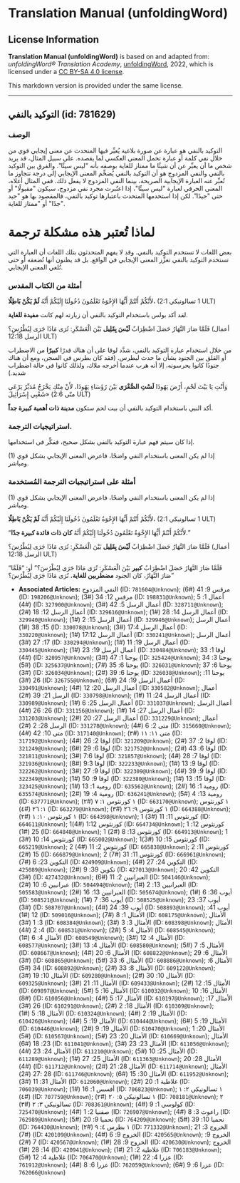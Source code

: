 # Translation Manual (unfoldingWord)

## License Information

**Translation Manual (unfoldingWord)** is based on and adapted from: _unfoldingWord® Translation Academy_, [unfoldingWord](https://unfoldingword.org/utw), 2022, which is licensed under a [CC BY-SA 4.0 license](https://creativecommons.org/licenses/by-sa/4.0/legalcode.en).

This markdown version is provided under the same license.



--------------------------------

## التوكيد بالنفي (id: 781629)

### الوصف

التوكيد بالنفي هو عبارة عن صورة بلاغية يُعبِّر فيها المتحدث عن معنى إيجابي قوي من خلال نفي كلمة أو عبارة تحمل المعنى العكسي لما يقصده. على سبيل المثال، قد يريد شخص ما أن يعبِّر عن أن شيئًا ما ممتاز للغاية بوصفه بأنه "ليس سيئًا". والفرق بين التوكيد بالنفي والنفي المزدوج هو أن التوكيد بالنفي يُضخِّم المعنى الإيجابي إلى درجة تتجاوز ما تُعبِّر عنه العبارة الإيجابية الصريحة، بينما النفي المزدوج لا يفعل ذلك. ففي المثال أعلاه، المعنى الحرفي لعبارة "ليس سيئًا"، إذا اعتُبرت مجرد نفي مزدوج، سيكون "مقبولًا" أو حتى "جيدًا". لكن إذا استخدمها المتحدث باعتبارها توكيد بالنفي، فالمقصود بها هو "جيد جدًا" أو "ممتاز للغاية".

لماذا تُعتبر هذه مشكلة ترجمة
============================

بعض اللغات لا تستخدم التوكيد بالنفي. وقد لا يفهم المتحدثون بتلك اللغات أن العبارة التي تستخدم التوكيد بالنفي تعزِّز المعنى الإيجابي في الواقع. بل قد يظنون أنها تُضعفه أو حتى تُلغي المعنى الإيجابي.

### أمثلة من الكتاب المقدس

لأَنَّكُمْ أَنْتُمْ أَيُّهَا الإِخْوَةُ تَعْلَمُونَ دُخُولَنَا إِلَيْكُمْ أَنَّهُ **لَمْ يَكُنْ بَاطِلًا**، (1 تسالونيكي 2:1 ULT)

لقد أكد بولس باستخدام التوكيد بالنفي أن زيارته لهم كانت **مفيدة للغاية**.

فَلَمَّا صَارَ النَّهَارُ حَصَلَ اضْطِرَابٌ **لَيْسَ بِقَلِيل** بَيْنَ الْعَسْكَرِ: تُرَى مَاذَا جَرَى لِبُطْرُسَ؟ (أعمال الرسل 12:18 ULT)

من خلال استخدام عبارة التوكيد بالنفي، شدَّد لوقا على أن هناك قدرًا **كبيرًا** من الاضطراب أو القلق بين الجنود بشأن ما حدث لبطرس. (فقد كان بطرس في السجن، ومع أن هناك جنودًا كانوا يحرسونه، إلا أنه هرب عندما أخرجه ملاك، ولذلك كانوا في حالة اضطراب شديد.)

وَأَنْتِ يَا بَيْتَ لَحْمٍ، أَرْضَ يَهُوذَا **لَسْتِ الصُّغْرَى** بَيْنَ رُؤَسَاءِ يَهُوذَا، لأَنْ مِنْكِ يَخْرُجُ مُدَبِّرٌ يَرْعَى شَعْبِي إِسْرَائِيلَ» (متّى 2:6 ULT)

أكد النبي باستخدام التوكيد بالنفي أن بيت لحم ستكون **مدينة ذات أهمية كبيرة جداً**.

### استراتيجيات الترجمة.

إذا كان سيتم فهم عبارة التوكيد بالنفي بشكل صحيح، ففكِّر في استخدامها.

(1\) إذا لم يكن المعنى باستخدام النفي واضحًا، فاعرض المعنى الإيجابي بشكل قوي ومباشر.

### أمثلة على استراتيجيات الترجمة المُستخدمة

(1\) إذا لم يكن المعنى باستخدام النفي واضحًا، فاعرض المعنى الإيجابي بشكل قوي ومباشر.

لأَنَّكُمْ أَنْتُمْ أَيُّهَا الإِخْوَةُ تَعْلَمُونَ دُخُولَنَا إِلَيْكُمْ أَنَّهُ **لَمْ يَكُنْ بَاطِلًا**، (1 تسالونيكي 2:1 ULT)

“لأَنَّكُمْ أَنْتُمْ أَيُّهَا الإِخْوَةُ تَعْلَمُونَ دُخُولَنَا إِلَيْكُمْ أَنَّهُ **كان ذات فائدة كبيرة جدًا**.”

فَلَمَّا صَارَ النَّهَارُ حَصَلَ اضْطِرَابٌ **لَيْسَ بِقَلِيل** بَيْنَ الْعَسْكَرِ: تُرَى مَاذَا جَرَى لِبُطْرُسَ؟ (أعمال الرسل 12:18 ULT)

“فَلَمَّا صَارَ النَّهَارُ حَصَلَ اضْطِرَابٌ **كبير** بَيْنَ الْعَسْكَرِ: تُرَى مَاذَا جَرَى لِبُطْرُسَ؟” أو: “فَلَمَّا صَارَ النَّهَارُ، كان الجنود **مضطربين للغاية.** تُرَى مَاذَا جَرَى لِبُطْرُسَ؟”

* **Associated Articles:** النفي المزدوج (ID: `781604@Unknown`); مرقس 9: 41 (#6) (ID: `198206@Unknown`); مرقس 12: 34 (#3) (ID: `198831@Unknown`); أعمال 1: 5 (#4) (ID: `327900@Unknown`); أعمال الرسل 5: 42 (#3) (ID: `328711@Unknown`); أعمال الرسل 12: 18 (#2) (ID: `329616@Unknown`); أعمال الرسل 14: 28 (#1) (ID: `329940@Unknown`); أعمال الرسل 15: 2 (#1) (ID: `329946@Unknown`); أعمال الرسل 15: 38 (#1) (ID: `330078@Unknown`); أعمال الرسل 17:4 (#3) (ID: `330220@Unknown`); أعمال الرسل 17:12 (#1) (ID: `330241@Unknown`); أعمال الرسل 17: 27 (#3) (ID: `330294@Unknown`); أعمال الرسل 19: 11 (#1) (ID: `330445@Unknown`); أعمال الرسل 19: 23 (#1) (ID: `330484@Unknown`); لوقا 1: 33 (#4) (ID: `320957@Unknown`); يوحنا 1: 47 (#3) (ID: `325424@Unknown`); يوحنا 3: 34 (#5) (ID: `325637@Unknown`); يوحنا 6: 35 (#7) (ID: `326031@Unknown`); يوحنا 6: 37 (#3) (ID: `326034@Unknown`); يوحنا 6: 39 (#2) (ID: `326038@Unknown`); يوحنا 11: 26 (#3) (ID: `326755@Unknown`); أعمال الرسل 19: 24 (#6) (ID: `330491@Unknown`); أعمال الرسل 20: 12 (#4) (ID: `330582@Unknown`); أعمال الرسل 21: 39 (#2) (ID: `330798@Unknown`); أعمال الرسل 24: 11 (#1) (ID: `330989@Unknown`); أعمال الرسل 25: 6 (#1) (ID: `331037@Unknown`); أعمال الرسل 26: 26 (#4) (ID: `331156@Unknown`); أعمال الرسل 27: 14 (#1) (ID: `331203@Unknown`); أعمال الرسل 27: 20 (#2) (ID: `331229@Unknown`); أعمال الرسل 28: 2 (#2) (ID: `331278@Unknown`); متى 2: 6 (#4) (ID: `315660@Unknown`); متى 10: 42 (#4) (ID: `317140@Unknown`); متى ١١: ١١ (#٣) (ID: `317192@Unknown`); لوقا 2: 26 (#4) (ID: `321209@Unknown`); لوقا 2: 37 (#2) (ID: `321249@Unknown`); لوقا 6: 29 (#6) (ID: `321752@Unknown`); لوقا 6: 43 (#2) (ID: `321811@Unknown`); لوقا 7:6 (#3) (ID: `321857@Unknown`); لوقا 7: 28 (#4) (ID: `321936@Unknown`); لوقا 9:3 (#8) (ID: `322233@Unknown`); لوقا 9: 13 (#1) (ID: `322262@Unknown`); لوقا 9: 27 (#3) (ID: `322309@Unknown`); لوقا 9: 39 (#4) (ID: `322349@Unknown`); لوقا 9: 50 (#1) (ID: `322380@Unknown`); لوقا 15: 13 (#1) (ID: `323425@Unknown`); رومية 1: 13 (#1) (ID: `635562@Unknown`); رومية 1: 16 (#2) (ID: `635574@Unknown`); رومية 4: 19 (#2) (ID: `636241@Unknown`); رومية 13: 4 (#5) (ID: `637771@Unknown`); ١ كورنثوس ١: ٧ (#٢) (ID: `663170@Unknown`); ١ كورنثوس ١: ٢٦ (#٤) (ID: `663279@Unknown`); ١ كورنثوس ٩: ٢٦ (#٣) (ID: `664388@Unknown`); ١ كورنثوس ١٠: ١ (#٢) (ID: `664398@Unknown`); 1 كورنثوس 11: 11 (#3) (ID: `664611@Unknown`); 1كورنثوس 1:12 (#4) (ID: `664734@Unknown`); 1 كورنثوس 12: 25 (#1) (ID: `664848@Unknown`); 1 كورنثوس 13: 8 (#2) (ID: `664913@Unknown`); 1 كورنثوس 14: 10 (#3) (ID: `665002@Unknown`); 1كورنثوس 15: 10 (#3) (ID: `665219@Unknown`); 2 كورنثوس 2: 11 (#4) (ID: `665838@Unknown`); 2 كورنثوس 11: 15 (#2) (ID: `666879@Unknown`); 2 كورنثوس 11: 31 (#7) (ID: `666961@Unknown`); التكوين 23: 6 (#7) (ID: `424909@Unknown`); التكوين 24: 27 (#4) (ID: `425089@Unknown`); تكوين 39: 9 (#2) (ID: `427013@Unknown`); التكوين 42: 20 (#3) (ID: `427432@Unknown`); العبرانيين 2: 11 (#6) (ID: `504146@Unknown`); عبرانيين 6: 10 (#2) (ID: `504494@Unknown`); العبرانيين 13: 2 (#1) (ID: `505583@Unknown`); العبرانيين 13: 16 (#2) (ID: `505674@Unknown`); أيوب 36: 6 (#1) (ID: `508521@Unknown`); أيوب 36: 7 (#1) (ID: `508525@Unknown`); أيوب 37: 23 (#3) (ID: `508707@Unknown`); أيوب 39: 24 (#4) (ID: `508893@Unknown`); أيوب 41: 12 (#1) (ID: `509016@Unknown`); الأمثال 1: 8 (#7) (ID: `608175@Unknown`); الأمثال 3: 1 (#3) (ID: `608384@Unknown`); الأمثال 3: 3 (#3) (ID: `608398@Unknown`); الأمثال 4: 2 (#4) (ID: `608531@Unknown`); الأمثال 4: 5 (#2) (ID: `608545@Unknown`); الأمثال 4: 6 (#1) (ID: `608549@Unknown`); الأمثال 4: 12 (#3) (ID: `608577@Unknown`); الأمثال 4: 13 (#3) (ID: `608580@Unknown`); الأمثال 5: 7 (#5) (ID: `608667@Unknown`); الأمثال 6: 20 (#4) (ID: `608822@Unknown`); الأمثال 6: 29 (#3) (ID: `608865@Unknown`); الأمثال 6: 33 (#5) (ID: `608886@Unknown`); الأمثال 6: 34 (#5) (ID: `608892@Unknown`); الأمثال 8: 33 (#2) (ID: `609122@Unknown`); الأمثال 10: 19 (#3) (ID: `609280@Unknown`); الأمثال 10: 30 (#2) (ID: `609325@Unknown`); الأمثال 11: 21 (#3) (ID: `609433@Unknown`); الأمثال 15: 12 (#2) (ID: `609897@Unknown`); الأمثال 16: 5 (#5) (ID: `610032@Unknown`); الأمثال 16: 10 (#8) (ID: `610056@Unknown`); الأمثال 17: 5 (#4) (ID: `610197@Unknown`); الأمثال 17: 26 (#3) (ID: `610291@Unknown`); الأمثال 18: 2 (#2) (ID: `610309@Unknown`); الأمثال 18: 5 (#1) (ID: `610324@Unknown`); الأمثال 19: 2 (#4) (ID: `610426@Unknown`); الأمثال 19: 5 (#4) (ID: `610444@Unknown`); الأمثال 19: 5 (#6) (ID: `610446@Unknown`); الأمثال 19: 9 (#2) (ID: `610470@Unknown`); الأمثال 20: 1 (#5) (ID: `610567@Unknown`); الأمثال 20: 23 (#5) (ID: `610669@Unknown`); الأمثال 23: 18 (#6) (ID: `611041@Unknown`); الأمثال 23: 23 (#3) (ID: `611056@Unknown`); الأمثال 24: 23 (#4) (ID: `611210@Unknown`); الأمثال 25: 10 (#5) (ID: `611289@Unknown`); الأمثال 25: 27 (#1) (ID: `611363@Unknown`); الأمثال 28: 20 (#4) (ID: `611712@Unknown`); الأمثال 28: 21 (#2) (ID: `611714@Unknown`); الأمثال 28 :27 (#2) (ID: `611746@Unknown`); الأمثال 30: 15 (#6) (ID: `611952@Unknown`); الأمثال 31: 11 (#3) (ID: `612060@Unknown`); غلاطية 1: 20 (#2) (ID: `706039@Unknown`); أفسس 1: 16 (#1) (ID: `706823@Unknown`); ١ تسالونيكي ٢: ١ (#٤) (ID: `707759@Unknown`); ١ تسالونيكي ٥: ٢٠ (#٢) (ID: `708181@Unknown`); ٢ تسالونيكي ٣: ٢ (#٣) (ID: `708361@Unknown`); كولوسي 1: 9 (#4) (ID: `725470@Unknown`); صفنيا 2: 1 (#4) (ID: `726907@Unknown`); راعوث 3: 8 (#4) (ID: `762989@Unknown`); نحميا 9: 20 (#5) (ID: `764209@Unknown`); نحميا 10: 39 (#5) (ID: `764430@Unknown`); ١ بطرس ٤: ٩ (#٢) (ID: `771332@Unknown`); الخروج 3: 21 (#7) (ID: `420109@Unknown`); الخروج 9: 6 (#4) (ID: `420565@Unknown`); الخروج 9: 7 (#2) (ID: `420567@Unknown`); الخروج 9: 28 (#1) (ID: `420630@Unknown`); الخروج 14: 28 (#1) (ID: `420941@Unknown`); غلاطية 2: 21 (#1) (ID: `706183@Unknown`); غلاطية 4: 12 (#5) (ID: `706470@Unknown`); عزرا 4: 22 (#1) (ID: `761912@Unknown`); عزرا 6: 8 (#4) (ID: `762059@Unknown`); عزرا 6: 9 (#6) (ID: `762066@Unknown`)

